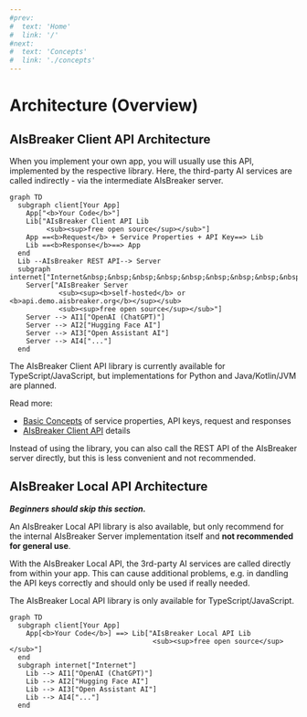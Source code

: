 ```yaml
---
#prev:
#  text: 'Home'
#  link: '/'
#next:
#  text: 'Concepts'
#  link: './concepts'
---
```


Architecture (Overview)
=======================

AIsBreaker Client API Architecture
----------------------------------
When you implement your own app, you will usually use this API, implemented by the respective library. Here, the third-party AI services are called indirectly - via the intermediate AIsBreaker server.

```mermaid
graph TD
  subgraph client[Your App]
    App["<b>Your Code</b>"]
    Lib["AIsBreaker Client API Lib
         <sub><sup>free open source</sup></sub>"]
    App ==<b>Request</b> + Service Properties + API Key==> Lib
    Lib ==<b>Response</b>==> App
  end
  Lib --AIsBreaker REST API--> Server
  subgraph internet["Internet&nbsp;&nbsp;&nbsp;&nbsp;&nbsp;&nbsp;&nbsp;&nbsp;&nbsp;&nbsp;"]
    Server["AIsBreaker Server
            <sub><sup><b>self-hosted</b> or <b>api.demo.aisbreaker.org</b></sup></sub>
            <sub><sup>free open source</sup></sub>"]
    Server --> AI1["OpenAI (ChatGPT)"]
    Server --> AI2["Hugging Face AI"]
    Server --> AI3["Open Assistant AI"]
    Server --> AI4["..."]
  end
```
The AIsBreaker Client API library is currently available for TypeScript/JavaScript, but implementations for Python and Java/Kotlin/JVM are planned.

Read more:
- [Basic Concepts](./concepts) of service properties, API keys, request and responses
- [AIsBreaker Client API](./aisbreaker-client-api) details

Instead of using the library, you can also call the REST API of the AIsBreaker server directly, but this is less convenient and not recommended.


AIsBreaker Local API Architecture
---------------------------------
_**Beginners should skip this section.**_

An AIsBreaker Local API library is also available, but only recommend for the internal AIsBreaker Server implementation itself and **not recommended for general use**.

With the AIsBreaker Local API, the 3rd-party AI services are called directly from within your app. This can cause additional problems, e.g. in dandling the API keys correctly and should only be used if really needed. 

The AIsBreaker Local API library is only available for TypeScript/JavaScript.

```mermaid
graph TD
  subgraph client[Your App]
    App[<b>Your Code</b>] ==> Lib["AIsBreaker Local API Lib
                                   <sub><sup>free open source</sup></sub>"]
  end
  subgraph internet["Internet"]
    Lib --> AI1["OpenAI (ChatGPT)"]
    Lib --> AI2["Hugging Face AI"]
    Lib --> AI3["Open Assistant AI"]
    Lib --> AI4["..."]
  end
```
